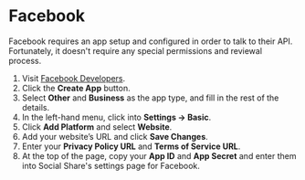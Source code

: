 # Facebook
Facebook requires an app setup and configured in order to talk to their API. Fortunately, it doesn't require any special permissions and reviewal process.

1. Visit [Facebook Developers](https://developers.facebook.com/apps/).
1. Click the **Create App** button.
1. Select **Other** and **Business** as the app type, and fill in the rest of the details.
1. In the left-hand menu, click into **Settings → Basic**.
1. Click **Add Platform** and select **Website**. 
1. Add your website’s URL and click **Save Changes**.
1. Enter your **Privacy Policy URL** and **Terms of Service URL**.
1. At the top of the page, copy your **App ID** and **App Secret** and enter them into Social Share's settings page for Facebook.
